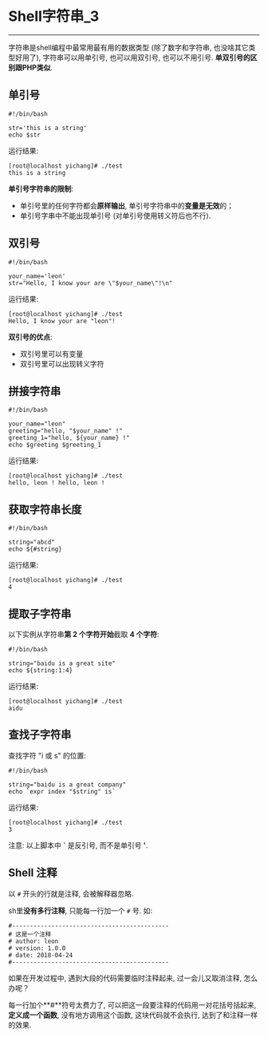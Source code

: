# Shell字符串_3

---

字符串是shell编程中最常用最有用的数据类型 (除了数字和字符串, 也没啥其它类型好用了), 字符串可以用单引号, 也可以用双引号, 也可以不用引号. **单双引号的区别跟PHP类似**. 

## 单引号

	#!/bin/bash

	str='this is a string'
	echo $str

运行结果: 

	[root@localhost yichang]# ./test 
	this is a string

**单引号字符串的限制**: 

* 单引号里的任何字符都会**原样输出**, 单引号字符串中的**变量是无效**的；
* 单引号字串中不能出现单引号 (对单引号使用转义符后也不行). 

## 双引号

	#!/bin/bash

	your_name='leon'
	str="Hello, I know your are \"$your_name\"!\n"

运行结果: 

	[root@localhost yichang]# ./test 
	Hello, I know your are "leon"!

**双引号的优点**: 

* 双引号里可以有变量
* 双引号里可以出现转义字符

## 拼接字符串

	#!/bin/bash

	your_name="leon"
	greeting="hello, "$your_name" !"
	greeting_1="hello, ${your_name} !"
	echo $greeting $greeting_1

运行结果: 

	[root@localhost yichang]# ./test 
	hello, leon ! hello, leon !

## 获取字符串长度

	#!/bin/bash

	string="abcd"
	echo ${#string}

运行结果: 

	[root@localhost yichang]# ./test 
	4

## 提取子字符串

以下实例从字符串**第 2 个字符开始**截取 **4 个字符**: 

	#!/bin/bash

	string="baidu is a great site"
	echo ${string:1:4}

运行结果: 

	[root@localhost yichang]# ./test 
	aidu

## 查找子字符串

查找字符 "i 或 s" 的位置: 

	#!/bin/bash

	string="baidu is a great company"
	echo `expr index "$string" is`  

运行结果: 

	[root@localhost yichang]# ./test 
	3

注意: 以上脚本中 **\`** 是反引号, 而不是单引号 **'**. 

## Shell 注释

以 `#` 开头的行就是注释, 会被解释器忽略. 

sh里**没有多行注释**, 只能每一行加一个 `#` 号. 如: 

	#--------------------------------------------
	# 这是一个注释
	# author: leon
	# version: 1.0.0
	# date: 2018-04-24
	#--------------------------------------------

如果在开发过程中, 遇到大段的代码需要临时注释起来, 过一会儿又取消注释, 怎么办呢？

每一行加个**#**符号太费力了, 可以把这一段要注释的代码用一对花括号括起来, **定义成一个函数**, 没有地方调用这个函数, 这块代码就不会执行, 达到了和注释一样的效果. 